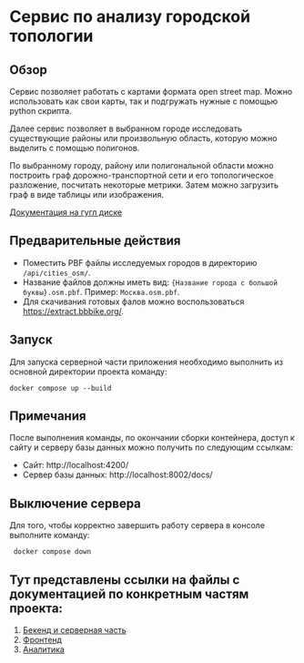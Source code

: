 # Сервис по анализу городской топологии

## Обзор

Сервис позволяет работать с картами формата open street map. Можно использовать как свои карты, так и подгружать нужные с помощью python скрипта.

Далее сервис позволяет в выбранном городе исследовать существующие районы или произвольную область, которую можно выделить с помощью полигонов.

По выбранному городу, району или полигональной области можно построить граф дорожно-транспортной сети и его топологическое разложение, посчитать некоторые метрики. Затем можно загрузить граф в виде таблицы или изображения.  

[Документация на гугл диске](https://docs.google.com/document/d/1tfpvU7qveO0ENqOvozmdVhncU48zHyhg/edit?usp=share_link&ouid=109435802449316353222&rtpof=true&sd=true)

## Предварительные действия

- Поместить PBF файлы исследуемых городов в директорию `/api/cities_osm/`. 
- Название файлов должны иметь вид: `{Название города с большой буквы}.osm.pbf`. Пример: `Москва.osm.pbf`.
- Для скачивания готовых фалов можно воспользоваться https://extract.bbbike.org/.

## Запуск
 
Для запуска серверной части приложения необходимо выполнить из основной директории проекта команду:

    docker compose up --build
    
## Примечания
 
После выполнения команды, по окончании сборки контейнера, доступ к сайту и серверу базы данных можно получить по следующим ссылкам:
- Сайт: http://localhost:4200/
- Сервер базы данных: http://localhost:8002/docs/

## Выключение сервера

Для того, чтобы корректно завершить работу сервера в консоле выполните команду:
    
     docker compose down

## Тут представлены ссылки на файлы с документацией по конкретным частям проекта:

1) [Бекенд и серверная часть](api/backend.md)
2) [Фронтенд](ui/front_docs.md)
3) [Аналитика](https://docs.google.com/document/d/13tFoxjkt9tnyzSbRs8adxpwf3rUp_CEGhsHXNY_ei8A/edit?usp=share_link)
